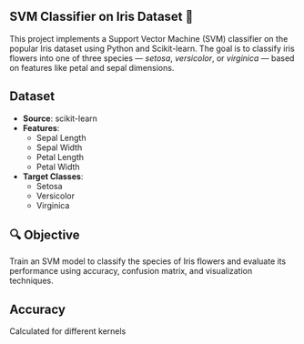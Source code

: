 ## SVM Classifier on Iris Dataset 🌸

This project implements a Support Vector Machine (SVM) classifier on the popular Iris dataset using Python and Scikit-learn. The goal is to classify iris flowers into one of three species — *setosa*, *versicolor*, or *virginica* — based on features like petal and sepal dimensions.

## Dataset
- **Source**: scikit-learn
- **Features**:
  - Sepal Length
  - Sepal Width
  - Petal Length
  - Petal Width
- **Target Classes**:
  - Setosa
  - Versicolor
  - Virginica

## 🔍 Objective

Train an SVM model to classify the species of Iris flowers and evaluate its performance using accuracy, confusion matrix, and visualization techniques.

## Accuracy 
Calculated for different kernels
